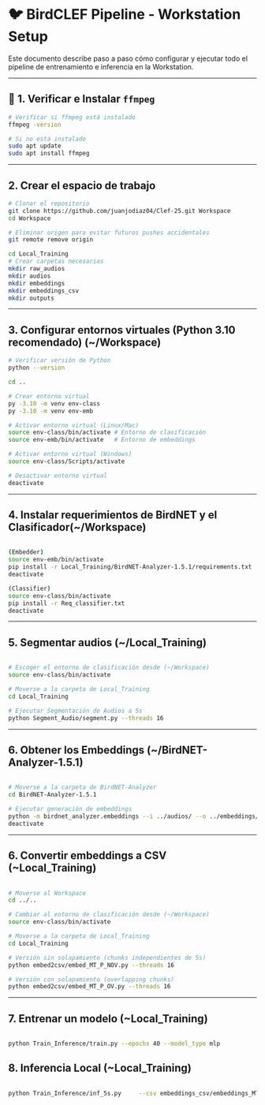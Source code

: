 # 🐦 BirdCLEF Pipeline - Workstation Setup

Este documento describe paso a paso cómo configurar y ejecutar todo el pipeline de entrenamiento e inferencia en la Workstation.

---

## 🔧 1. Verificar e Instalar `ffmpeg`

```bash
# Verificar si ffmpeg está instalado
ffmpeg -version

# Si no está instalado
sudo apt update
sudo apt install ffmpeg
```

---

## 2. Crear el espacio de trabajo

```bash
# Clonar el repositorio
git clone https://github.com/juanjodiaz04/Clef-25.git Workspace
cd Workspace

# Eliminar origen para evitar futuros pushes accidentales
git remote remove origin

cd Local_Training
# Crear carpetas necesarias
mkdir raw_audios
mkdir audios
mkdir embeddings
mkdir embeddings_csv
mkdir outputs
```

---

## 3. Configurar entornos virtuales (Python 3.10 recomendado) (~/Workspace)

```bash
# Verificar versión de Python
python --version

cd ..

# Crear entorno virtual
py -3.10 -m venv env-class
py -3.10 -m venv env-emb

# Activar entorno virtual (Linux/Mac)
source env-class/bin/activate # Entorno de clasificación
source env-emb/bin/activate   # Entorno de embeddings

# Activar entorno virtual (Windows)
source env-class/Scripts/activate

# Desactivar entorno virtual
deactivate

```

---

## 4. Instalar requerimientos de BirdNET y el Clasificador(~/Workspace)

```bash

(Embedder)
source env-emb/bin/activate
pip install -r Local_Training/BirdNET-Analyzer-1.5.1/requirements.txt
deactivate

(Classifier)
source env-class/bin/activate
pip install -r Req_classifier.txt
deactivate
```

---

## 5. Segmentar audios (~/Local_Training)

```bash

# Escoger el entorno de clasificación desde (~/Workspace)
source env-class/bin/activate

# Moverse a la carpeta de Local_Training
cd Local_Training

# Ejecutar Segmentación de Audios a 5s
python Segment_Audio/segment.py --threads 16

```

---

## 6. Obtener los Embeddings (~/BirdNET-Analyzer-1.5.1)

```bash

# Moverse a la carpeta de BirdNET-Analyzer
cd BirdNET-Analyzer-1.5.1

# Ejecutar generación de embeddings
python -m birdnet_analyzer.embeddings --i ../audios/ --o ../embeddings/ --threads 16
deactivate

```

---

## 6. Convertir embeddings a CSV (~Local_Training)

```bash

# Moverse al Workspace
cd ../.. 

# Cambiar al entorno de clasificación desde (~/Workspace)
source env-class/bin/activate

# Moverse a la carpeta de Local_Training
cd Local_Training

# Versión sin solapamiento (chunks independientes de 5s)
python embed2csv/embed_MT_P_NOV.py --threads 16

# Versión con solapamiento (overlapping chunks)
python embed2csv/embed_MT_P_OV.py --threads 16 
```

---

## 7. Entrenar un modelo (~Local_Training)

```bash

python Train_Inference/train.py --epochs 40 --model_type mlp

```

## 8. Inferencia Local (~Local_Training)

```bash 

python Train_Inference/inf_5s.py     --csv embeddings_csv/embeddings_MT_overlap.csv     --modelo outputs/run_06_0028/modelo_efficientnet_b7.pt     --labels outputs/run_06_0028/label_encoder.pkl      --sample-sub CSV/sample_submission.csv     --output outputs/run_06_0028/submission.csv --model_type efficientnet_b7
